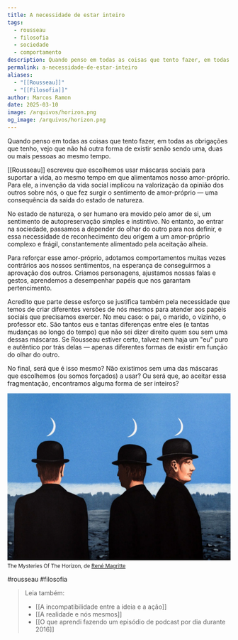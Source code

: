 ```yaml
---
title: A necessidade de estar inteiro
tags:
  - rousseau
  - filosofia
  - sociedade
  - comportamento
description: Quando penso em todas as coisas que tento fazer, em todas as obrigações que tenho, vejo que não há outra forma de existir senão sendo uma, duas ou mais pessoas ao mesmo tempo.
permalink: a-necessidade-de-estar-inteiro
aliases:
  - "[[Rousseau]]"
  - "[[Filosofia]]"
author: Marcos Ramon
date: 2025-03-10
image: /arquivos/horizon.png
og_image: /arquivos/horizon.png
---
```

Quando penso em todas as coisas que tento fazer, em todas as obrigações que tenho, vejo que não há outra forma de existir senão sendo uma, duas ou mais pessoas ao mesmo tempo.

[[Rousseau]] escreveu que escolhemos usar máscaras sociais para suportar a vida, ao mesmo tempo em que alimentamos nosso amor-próprio. Para ele, a invenção da vida social implicou na valorização da opinião dos outros sobre nós, o que fez surgir o sentimento de amor-próprio — uma consequência da saída do estado de natureza. 

No estado de natureza, o ser humano era movido pelo amor de si, um sentimento de autopreservação simples e instintivo. No entanto, ao entrar na sociedade, passamos a depender do olhar do outro para nos definir, e essa necessidade de reconhecimento deu origem a um amor-próprio complexo e frágil, constantemente alimentado pela aceitação alheia.

Para reforçar esse amor-próprio, adotamos comportamentos muitas vezes contrários aos nossos sentimentos, na esperança de conseguirmos a aprovação dos outros. Criamos personagens, ajustamos nossas falas e gestos, aprendemos a desempenhar papéis que nos garantam pertencimento.

Acredito que parte desse esforço se justifica também pela necessidade que temos de criar diferentes versões de nós mesmos para atender aos papéis sociais que precisamos exercer. No meu caso: o pai, o marido, o vizinho, o professor etc. São tantos eus e tantas diferenças entre eles (e tantas mudanças ao longo do tempo) que não sei dizer direito quem sou sem uma dessas máscaras. Se Rousseau estiver certo, talvez nem haja um "eu" puro e autêntico por trás delas — apenas diferentes formas de existir em função do olhar do outro.

No final, será que é isso mesmo? Não existimos sem uma das máscaras que escolhemos (ou somos forçados) a usar? Ou será que, ao aceitar essa fragmentação, encontramos alguma forma de ser inteiros?

<img src="/assets/img/arquivos/horizon.png">
<small>The Mysteries Of The Horizon, de <a href="https://pt.wikipedia.org/wiki/Ren%C3%A9_Magritte">René Magritte</a></small>

#rousseau #filosofia 

> Leia também:
> - [[A incompatibilidade entre a ideia e a ação]]
> - [[A realidade e nós mesmos]]
> - [[O que aprendi fazendo um episódio de podcast por dia durante 2016]]
